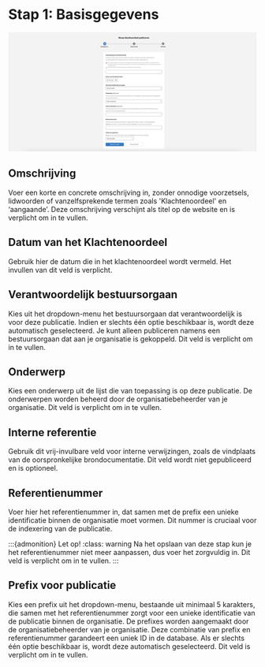 # Stap 1: Basisgegevens

![Afbeelding toont de eerste stap van de uploadstraat waar de basisgegeven worden ingevuld.](img/klachtenoordeel_1.png)

## Omschrijving

Voer een korte en concrete omschrijving in, zonder onnodige voorzetsels, lidwoorden of vanzelfsprekende termen zoals 'Klachtenoordeel'
en ‘aangaande’. Deze omschrijving verschijnt als titel op de website en is verplicht om in te vullen.

## Datum van het Klachtenoordeel

Gebruik hier de datum die in het klachtenoordeel wordt vermeld. Het invullen van dit veld is verplicht.

## Verantwoordelijk bestuursorgaan

Kies uit het dropdown-menu het bestuursorgaan dat verantwoordelijk is voor deze publicatie. Indien er slechts één optie beschikbaar
is, wordt deze automatisch geselecteerd. Je kunt alleen publiceren namens een bestuursorgaan dat aan je organisatie is gekoppeld.
Dit veld is verplicht om in te vullen.

## Onderwerp

Kies een onderwerp uit de lijst die van toepassing is op deze publicatie. De onderwerpen worden beheerd door de organisatiebeheerder
van je organisatie. Dit veld is verplicht om in te vullen.

## Interne referentie

Gebruik dit vrij-invulbare veld voor interne verwijzingen, zoals de vindplaats van de oorspronkelijke brondocumentatie. Dit veld
wordt niet gepubliceerd en is optioneel.

## Referentienummer

Voer hier het referentienummer in, dat samen met de prefix een unieke identificatie binnen de organisatie moet vormen. Dit nummer
is cruciaal voor de indexering van de publicatie.

:::{admonition} Let op!
:class: warning
Na het opslaan van deze stap kun je het referentienummer niet meer aanpassen, dus voer het zorgvuldig in. Dit veld is verplicht om in te vullen.
:::

## Prefix voor publicatie

Kies een prefix uit het dropdown-menu, bestaande uit minimaal 5 karakters, die samen met het referentienummer zorgt voor een
unieke identificatie van de publicatie binnen de organisatie. De prefixes worden aangemaakt door de organisatiebeheerder van je organisatie.
Deze combinatie van prefix en referentienummer garandeert een uniek ID in de database. Als er slechts één optie beschikbaar is,
wordt deze automatisch geselecteerd. Dit veld is verplicht om in te vullen.
